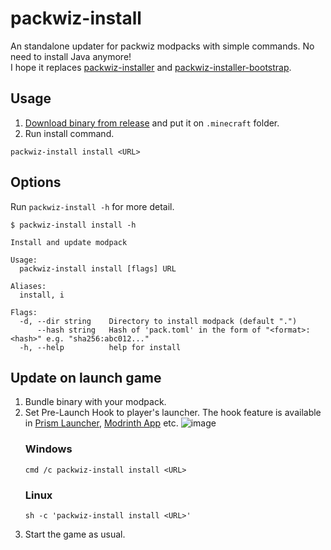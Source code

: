 # packwiz-install
An standalone updater for packwiz modpacks with simple commands. No need to install Java anymore!  
I hope it replaces [packwiz-installer](https://github.com/packwiz/packwiz-installer) and [packwiz-installer-bootstrap](https://github.com/packwiz/packwiz-installer-bootstrap).  

## Usage
1. [Download binary from release](https://github.com/ookkoouu/packwiz-install/releases/latest) and put it on `.minecraft` folder.
2. Run install command.
```
packwiz-install install <URL>
```

## Options
Run `packwiz-install -h` for more detail.

```
$ packwiz-install install -h

Install and update modpack

Usage:
  packwiz-install install [flags] URL

Aliases:
  install, i

Flags:
  -d, --dir string    Directory to install modpack (default ".")
      --hash string   Hash of 'pack.toml' in the form of "<format>:<hash>" e.g. "sha256:abc012..."
  -h, --help          help for install
```

## Update on launch game
1. Bundle binary with your modpack.
2. Set Pre-Launch Hook to player's launcher. The hook feature is available in [Prism Launcher](https://prismlauncher.org/), [Modrinth App](https://modrinth.com/app) etc.
    ![image](https://github.com/ookkoouu/packwiz-install/assets/29059223/cd22914c-d09a-46e6-8852-bf3cff78fc3e)
    ### Windows
    ```
    cmd /c packwiz-install install <URL>
    ```
    ### Linux
    ```
    sh -c 'packwiz-install install <URL>'
    ```
4. Start the game as usual.
